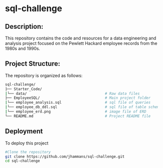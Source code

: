 # sql-challenge

## Description:

This repository contains the code and resources for a data engineering and analysis project focused on the Pewlett Hackard employee records from the 1980s and 1990s.

## Project Structure:
The repository is organized as follows:

```bash
sql-challenge/
├── Starter_Code/
|└── data/                                    # Raw data files      
├── EmployeeSQL/                              # Main project folder
|└── employee_analysis.sql                    # sql file of queries
|└── employee_db_ddl.sql                      # sql file of table schemata
|└── employee_erd.png                         # image file of ERD
└── README.md                                 # Project README file
```

## Deployment
To deploy this project

```bash
#Clone the repository
git clone https://github.com/jhammans/sql-challenge.git
cd sql-challenge
```

